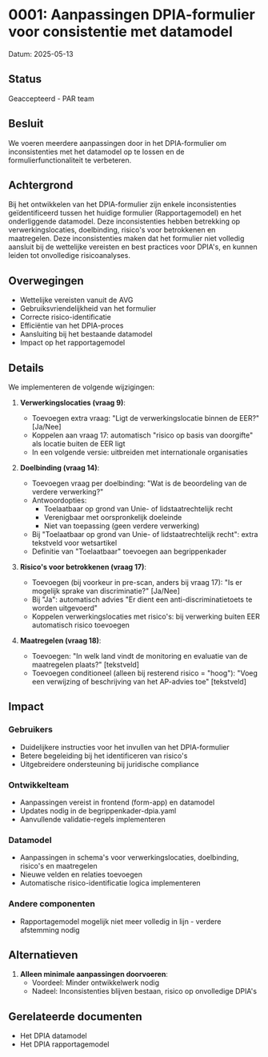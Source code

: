 # 0001: Aanpassingen DPIA-formulier voor consistentie met datamodel

Datum: 2025-05-13

## Status

Geaccepteerd - PAR team

## Besluit

We voeren meerdere aanpassingen door in het DPIA-formulier om inconsistenties met het datamodel op te lossen en de formulierfunctionaliteit te verbeteren.

## Achtergrond

Bij het ontwikkelen van het DPIA-formulier zijn enkele inconsistenties geïdentificeerd tussen het huidige formulier (Rapportagemodel) en het onderliggende datamodel. Deze inconsistenties hebben betrekking op verwerkingslocaties, doelbinding, risico's voor betrokkenen en maatregelen. Deze inconsistenties maken dat het formulier niet volledig aansluit bij de wettelijke vereisten en best practices voor DPIA's, en kunnen leiden tot onvolledige risicoanalyses.

## Overwegingen

- Wettelijke vereisten vanuit de AVG
- Gebruiksvriendelijkheid van het formulier
- Correcte risico-identificatie
- Efficiëntie van het DPIA-proces
- Aansluiting bij het bestaande datamodel
- Impact op het rapportagemodel

## Details

We implementeren de volgende wijzigingen:

1. **Verwerkingslocaties (vraag 9)**:
   - Toevoegen extra vraag: "Ligt de verwerkingslocatie binnen de EER?" [Ja/Nee]
   - Koppelen aan vraag 17: automatisch "risico op basis van doorgifte" als locatie buiten de EER ligt
   - In een volgende versie: uitbreiden met internationale organisaties

2. **Doelbinding (vraag 14)**:
   - Toevoegen vraag per doelbinding: "Wat is de beoordeling van de verdere verwerking?"
   - Antwoordopties:
     - Toelaatbaar op grond van Unie- of lidstaatrechtelijk recht
     - Verenigbaar met oorspronkelijk doeleinde
     - Niet van toepassing (geen verdere verwerking)
   - Bij "Toelaatbaar op grond van Unie- of lidstaatrechtelijk recht": extra tekstveld voor wetsartikel
   - Definitie van "Toelaatbaar" toevoegen aan begrippenkader

3. **Risico's voor betrokkenen (vraag 17)**:
   - Toevoegen (bij voorkeur in pre-scan, anders bij vraag 17): "Is er mogelijk sprake van discriminatie?" [Ja/Nee]
   - Bij "Ja": automatisch advies "Er dient een anti-discriminatietoets te worden uitgevoerd"
   - Koppelen verwerkingslocaties met risico's: bij verwerking buiten EER automatisch risico toevoegen

4. **Maatregelen (vraag 18)**:
   - Toevoegen: "In welk land vindt de monitoring en evaluatie van de maatregelen plaats?" [tekstveld]
   - Toevoegen conditioneel (alleen bij resterend risico = "hoog"): "Voeg een verwijzing of beschrijving van het AP-advies toe" [tekstveld]

## Impact

### Gebruikers
- Duidelijkere instructies voor het invullen van het DPIA-formulier
- Betere begeleiding bij het identificeren van risico's
- Uitgebreidere ondersteuning bij juridische compliance

### Ontwikkelteam
- Aanpassingen vereist in frontend (form-app) en datamodel
- Updates nodig in de begrippenkader-dpia.yaml
- Aanvullende validatie-regels implementeren

### Datamodel
- Aanpassingen in schema's voor verwerkingslocaties, doelbinding, risico's en maatregelen
- Nieuwe velden en relaties toevoegen
- Automatische risico-identificatie logica implementeren

### Andere componenten
- Rapportagemodel mogelijk niet meer volledig in lijn - verdere afstemming nodig

## Alternatieven

1. **Alleen minimale aanpassingen doorvoeren**:
   - Voordeel: Minder ontwikkelwerk nodig
   - Nadeel: Inconsistenties blijven bestaan, risico op onvolledige DPIA's


## Gerelateerde documenten
- Het DPIA datamodel
- Het DPIA rapportagemodel
